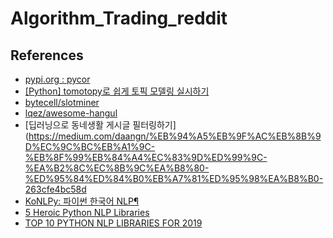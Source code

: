 # Algorithm_Trading_reddit

## References
- [pypi.org : pycor](https://pypi.org/project/pycor/)
- [[Python] tomotopy로 쉽게 토픽 모델링 실시하기](https://bab2min.tistory.com/633)
- [bytecell/slotminer](https://github.com/bytecell/slotminer)
- [lqez/awesome-hangul](https://github.com/lqez/awesome-hangul)
- [딥러닝으로 동네생활 게시글 필터링하기](https://medium.com/daangn/%EB%94%A5%EB%9F%AC%EB%8B%9D%EC%9C%BC%EB%A1%9C-%EB%8F%99%EB%84%A4%EC%83%9D%ED%99%9C-%EA%B2%8C%EC%8B%9C%EA%B8%80-%ED%95%84%ED%84%B0%EB%A7%81%ED%95%98%EA%B8%B0-263cfe4bc58d
- [KoNLPy: 파이썬 한국어 NLP¶](https://konlpy-ko.readthedocs.io/ko/v0.4.3/)
- [5 Heroic Python NLP Libraries](https://elitedatascience.com/python-nlp-libraries)
- [TOP 10 PYTHON NLP LIBRARIES FOR 2019](https://analyticsindiamag.com/top-10-python-nlp-libraries-for-2019/)
